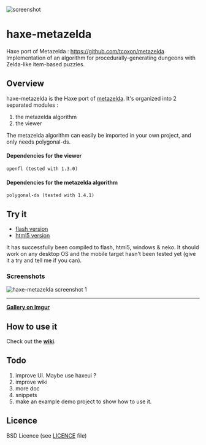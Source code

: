 ![screenshot](http://i.imgur.com/6lPGlV6.png)

# haxe-metazelda

Haxe port of Metazelda : https://github.com/tcoxon/metazelda  
Implementation of an algorithm for procedurally-generating dungeons with Zelda-like item-based puzzles.


## Overview
haxe-metazelda is the Haxe port of [metazelda](https://github.com/tcoxon/metazelda). It's organized into 2 separated modules : 
 1. the metazelda algorithm
 2. the viewer

The metazelda algorithm can easily be imported in your own project, and only needs polygonal-ds.

#### Dependencies for the viewer
```
openfl (tested with 1.3.0)
```

#### Dependencies for the metazelda algorithm
```
polygonal-ds (tested with 1.4.1)
```

## Try it
 * [flash version](https://dl.dropboxusercontent.com/u/100579483/haxe-metazelda/flash/haxemetazelda.swf)
 * [html5 version](https://dl.dropboxusercontent.com/u/100579483/haxe-metazelda/html5/index.html)

It has successfully been compiled to flash, html5,  windows & neko. It should work on any desktop OS and the mobile target hasn't been tested yet (give it a try and tell me if you can).

### Screenshots

![haxe-metazelda screenshot 1](http://i.imgur.com/Q6DRIQk.png)  

-----

**[Gallery on Imgur](http://imgur.com/a/N4VPm)**

## How to use it
Check out the **[wiki](https://github.com/julsam/haxe-metazelda/wiki)**.

## Todo
 1. improve UI. Maybe use haxeui ?
 2. improve wiki
   1. more doc
   2. snippets
 3. make an example demo project to show how to use it.
 
## Licence
 
 BSD Licence (see [LICENCE](https://github.com/julsam/haxe-metazelda/blob/master/LICENCE) file)
